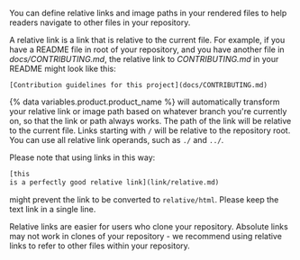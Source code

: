 You can define relative links and image paths in your rendered files to help readers navigate to other files in your repository.

A relative link is a link that is relative to the current file. For example, if you have a  README file in root of your repository, and you have another file in _docs/CONTRIBUTING.md_, the relative link to _CONTRIBUTING.md_ in your README might look like this:

```text
[Contribution guidelines for this project](docs/CONTRIBUTING.md)
```

{% data variables.product.product_name %} will automatically transform your relative link or image path based on whatever branch you're currently on, so that the link or path always works. The path of the link will be relative to the current file. Links starting with `/` will be relative to the repository root. You can use all relative link operands, such as `./` and `../`.

Please note that using links in this way:

```markdown
[this
is a perfectly good relative link](link/relative.md)
```

might prevent the link to be converted to `relative/html`. Please keep the text link in a single line.

Relative links are easier for users who clone your repository. Absolute links may not work in clones of your repository - we recommend using relative links to refer to other files within your repository.
